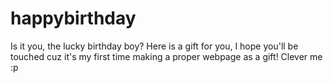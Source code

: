 # happybirthday
Is it you,
the lucky birthday boy?
Here is a gift for you, I hope you'll be touched cuz it's my first time making a proper webpage as a gift!
Clever me :p 
